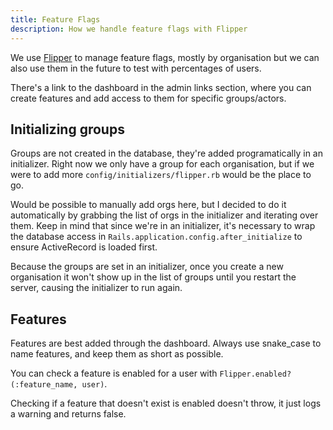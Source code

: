```yaml
---
title: Feature Flags
description: How we handle feature flags with Flipper
---
```


We use [Flipper](https://www.flippercloud.io/docs/introduction) to manage feature flags, mostly by organisation but we can also use them in the future to test with percentages of users.

There's a link to the dashboard in the admin links section, where you can create features and add access to them for specific groups/actors.

## Initializing groups

Groups are not created in the database, they're added programatically in an initializer. Right now we only have a group for each organisation, but if we were to add more `config/initializers/flipper.rb` would be the place to go.

Would be possible to manually add orgs here, but I decided to do it automatically by grabbing the list of orgs in the initializer and iterating over them. Keep in mind that since we're in an initializer, it's necessary to wrap the database access in `Rails.application.config.after_initialize` to ensure ActiveRecord is loaded first.

Because the groups are set in an initializer, once you create a new organisation it won't show up in the list of groups until you restart the server, causing the initializer to run again.

## Features

Features are best added through the dashboard. Always use snake_case to name features, and keep them as short as possible.

You can check a feature is enabled for a user with `Flipper.enabled?(:feature_name, user)`.

Checking if a feature that doesn't exist is enabled doesn't throw, it just logs a warning and returns false.
